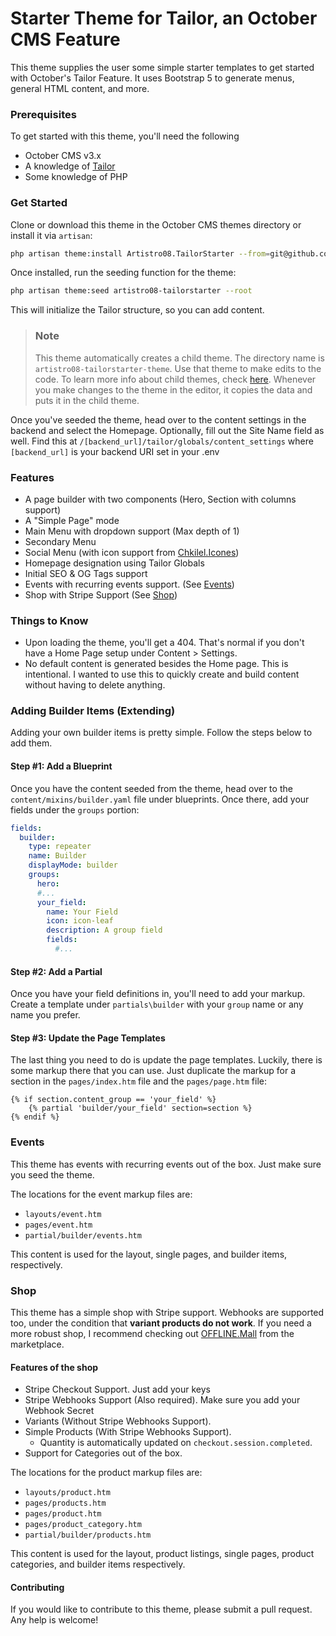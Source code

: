 # Starter Theme for Tailor, an October CMS Feature
This theme supplies the user some simple starter templates to get started with October's Tailor Feature. It uses Bootstrap 5 to generate menus, general HTML content, and more.

### Prerequisites
To get started with this theme, you'll need the following
- October CMS v3.x
- A knowledge of [Tailor](https://docs.octobercms.com/3.x/tailor/introduction.html)
- Some knowledge of PHP

### Get Started
Clone or download this theme in the October CMS themes directory or install it via `artisan`:
```bash
php artisan theme:install Artistro08.TailorStarter --from=git@github.com:artistro08/tailor-starter.git
```

Once installed, run the seeding function for the theme:

```bash
php artisan theme:seed artistro08-tailorstarter --root
```

This will initialize the Tailor structure, so you can add content.

> ### Note
> This theme automatically creates a child theme. The directory name is `artistro08-tailorstarter-theme`. Use that theme to make edits to the code.
> To learn more info about child themes, check [here](https://docs.octobercms.com/3.x/cms/themes/child-themes.html).
> Whenever you make changes to the theme in the editor, it copies the data and puts it in the child theme. 

Once you've seeded the theme, head over to the content settings in the backend and select the Homepage. Optionally, fill out the Site Name field as well. Find this at `/[backend_url]/tailor/globals/content_settings` where `[backend_url]` is your backend URI set in your .env

### Features
- A page builder with two components (Hero, Section with columns support)
- A "Simple Page" mode
- Main Menu with dropdown support (Max depth of 1)
- Secondary Menu 
- Social Menu (with icon support from [Chkilel.Icones](https://octobercms.com/plugin/chkilel-icones))
- Homepage designation using Tailor Globals
- Initial SEO & OG Tags support
- Events with recurring events support. (See [Events](#events))
- Shop with Stripe Support (See [Shop](#events))

### Things to Know
- Upon loading the theme, you'll get a 404. That's normal if you don't have a Home Page setup under Content > Settings.
- No default content is generated besides the Home page. This is intentional. I wanted to use this to quickly create and build content without having to delete anything. 

### Adding Builder Items (Extending)
Adding your own builder items is pretty simple. Follow the steps below to add them.

#### Step #1: Add a Blueprint
Once you have the content seeded from the theme, head over to the `content/mixins/builder.yaml` file under blueprints. Once there, add your fields under the `groups` portion:

```yaml
fields:
  builder:
    type: repeater
    name: Builder
    displayMode: builder
    groups:
      hero: 
      #...
      your_field:
        name: Your Field
        icon: icon-leaf
        description: A group field
        fields:
          #...
```
#### Step #2: Add a Partial
Once you have your field definitions in, you'll need to add your markup. Create a template under `partials\builder` with your `group` name or any name you prefer. 

#### Step #3: Update the Page Templates
The last thing you need to do is update the page templates. Luckily, there is some markup there that you can use. Just duplicate the markup for a section in the `pages/index.htm` file and the `pages/page.htm` file:
```twig
{% if section.content_group == 'your_field' %}
    {% partial 'builder/your_field' section=section %}
{% endif %}
```

### Events
This theme has events with recurring events out of the box. Just make sure you seed the theme.

The locations for the event markup files are:
- `layouts/event.htm`
- `pages/event.htm`
- `partial/builder/events.htm`

This content is used for the layout, single pages, and builder items, respectively.


### Shop
This theme has a simple shop with Stripe support. Webhooks are supported too, under the condition that **variant products do not work**.
If you need a more robust shop, I recommend checking out [OFFLINE.Mall](https://octobercms.com/plugin/offline-mall) from the marketplace.

#### Features of the shop
- Stripe Checkout Support. Just add your keys
- Stripe Webhooks Support (Also required). Make sure you add your Webhook Secret
- Variants (Without Stripe Webhooks Support).
- Simple Products (With Stripe Webhooks Support).
  - Quantity is automatically updated on `checkout.session.completed`.
- Support for Categories out of the box. 

The locations for the product markup files are:
- `layouts/product.htm`
- `pages/products.htm`
- `pages/product.htm`
- `pages/product_category.htm`
- `partial/builder/products.htm`

This content is used for the layout, product listings, single pages, product categories, and builder items respectively.

#### Contributing
If you would like to contribute to this theme, please submit a pull request. Any help is welcome!
